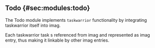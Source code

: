 ## Todo {#sec:modules:todo}

The Todo module implements `taskwarrior` functionality by integrating taskwarrior itself into imag.

Each taskwarrior task s referenced from imag and represented as imag entry, thus making it linkable by other imag entries.


